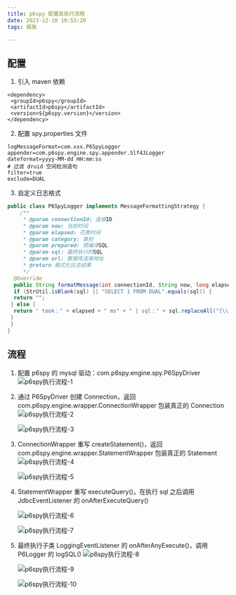 ```yaml
---
title: p6spy 配置及执行流程
date: 2023-12-10 10:53:20
tags: 框架

---
```

## 配置
1. 引入 maven 依赖
```
<dependency>  
 <groupId>p6spy</groupId>  
 <artifactId>p6spy</artifactId>  
 <version>${p6spy.version}</version>  
</dependency>
```
2.  配置 spy.properties 文件
```
logMessageFormat=com.xxx.P6SpyLogger  
appender=com.p6spy.engine.spy.appender.Slf4JLogger  
dateformat=yyyy-MM-dd HH:mm:ss  
# 过滤 druid 空闲检测语句  
filter=true  
exclude=DUAL
```
3.  自定义日志格式
```java
public class P6SpyLogger implements MessageFormattingStrategy {  
    /**  
	 * @param connectionId: 连接ID  
	 * @param now: 当前时间  
	 * @param elapsed: 花费时间  
	 * @param category: 类别  
	 * @param prepared: 预编译SQL  
	 * @param sql: 最终执行的SQL  
	 * @param url: 数据库连接地址  
	 * @return 格式化日志结果  
	 */  
  @Override  
  public String formatMessage(int connectionId, String now, long elapsed, String category, String prepared, String sql, String url) {  
  if (StrUtil.isBlank(sql) || "SELECT 1 FROM DUAL".equals(sql)) {  
  return "";  
 } else {  
  return " took：" + elapsed + " ms" + " | sql：" + sql.replaceAll("[\\s]+", " ") + "\n";  
 }  
 }  
}
```

## 流程

1. 配置 p6spy 的 mysql 驱动：com.p6spy.engine.spy.P6SpyDriver
	![p6spy执行流程-1](https://cdn.jsdelivr.net/gh/CheneyKwok/img-storage/blog/p6spy执行流程-1.png)

2. 通过 P6SpyDriver 创建 Connection，返回 com.p6spy.engine.wrapper.ConnectionWrapper 包装真正的 Connection 
	![p6spy执行流程-2](https://cdn.jsdelivr.net/gh/CheneyKwok/img-storage/blog/p6spy执行流程-2.png)

	![p6spy执行流程-3](https://cdn.jsdelivr.net/gh/CheneyKwok/img-storage/blog/p6spy执行流程-3.png)

3. ConnectionWrapper 重写 createStatement()，返回 com.p6spy.engine.wrapper.StatementWrapper 包装真正的 Statement
	![p6spy执行流程-4](https://cdn.jsdelivr.net/gh/CheneyKwok/img-storage/blog/p6spy执行流程-4.png)

	![p6spy执行流程-5](https://cdn.jsdelivr.net/gh/CheneyKwok/img-storage/blog/p6spy执行流程-5.png)

4. StatementWrapper 重写 executeQuery()，在执行 sql 之后调用 JdbcEventListener 的 onAfterExecuteQuery()
	
	![p6spy执行流程-6](https://cdn.jsdelivr.net/gh/CheneyKwok/img-storage/blog/p6spy执行流程-6.png)

	![p6spy执行流程-7](https://cdn.jsdelivr.net/gh/CheneyKwok/img-storage/blog/p6spy执行流程-7.png)

5. 最终执行子类 LoggingEventListener 的 onAfterAnyExecute()，调用 P6Logger 的 logSQL()
	![p6spy执行流程-8](https://cdn.jsdelivr.net/gh/CheneyKwok/img-storage/blog/p6spy执行流程-8.png)

	![p6spy执行流程-9](https://cdn.jsdelivr.net/gh/CheneyKwok/img-storage/blog/p6spy执行流程-9.png)

	![p6spy执行流程-10](https://cdn.jsdelivr.net/gh/CheneyKwok/img-storage/blog/p6spy执行流程-10.png)
<!--stackedit_data:
eyJoaXN0b3J5IjpbMzgxNDExOTMzLC0zMDU3OTU1NDIsNTE5MT
E3MTgwLDIxMTI3NzQ2ODEsMTk2Nzc1MzU1MywtMTE0NzAzODU2
MywtODI2NzU5MjU1LC01ODk4MzM5MzksLTEyNTMxNzM4NTksMT
g4NzkxMzU4Niw1OTc0ODM0NjRdfQ==
-->